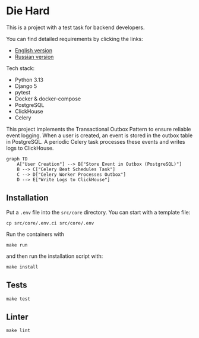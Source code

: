 # Die Hard

This is a project with a test task for backend developers.

You can find detailed requirements by clicking the links:
- [English version](docs/task_en.md)
- [Russian version](docs/task_ru.md)

Tech stack:
- Python 3.13
- Django 5
- pytest
- Docker & docker-compose
- PostgreSQL
- ClickHouse
- Celery

This project implements the Transactional Outbox Pattern to ensure reliable event logging. When a user is created, an event is stored in the outbox table in PostgreSQL. A periodic Celery task processes these events and writes logs to ClickHouse.

```mermaid
graph TD
    A["User Creation"] --> B["Store Event in Outbox (PostgreSQL)"]
    B --> C["Celery Beat Schedules Task"]
    C --> D["Celery Worker Processes Outbox"]
    D --> E["Write Logs to ClickHouse"]
```

## Installation

Put a `.env` file into the `src/core` directory. You can start with a template file:

```
cp src/core/.env.ci src/core/.env
```

Run the containers with
```
make run
```

and then run the installation script with:

```
make install
```

## Tests

`make test`

## Linter

`make lint`
